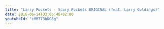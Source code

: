 ```yaml
---
title: "Larry Pockets - Scary Pockets ORIGINAL (feat. Larry Goldings)"
date: 2018-06-14T03:05:48+02:00
youtubeId: "cMMT7BhDG5g"
---
```

